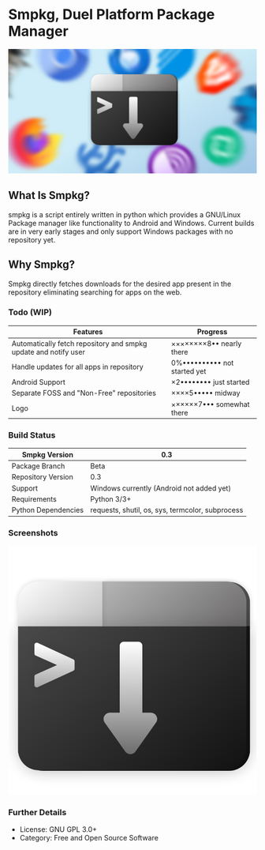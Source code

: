 # Smpkg, Duel Platform Package Manager
![Image was supposed to be here](https://github.com/manav-harsana/smpkg/blob/main/config/images/IMG_20230920_123407.png?raw=true)

## What Is Smpkg?
smpkg is a script entirely written in python which provides a GNU/Linux Package manager like functionality to Android and Windows. Current builds are in very early stages and only support Windows packages with no repository yet.

## Why Smpkg?
Smpkg directly fetches downloads for the desired app present in the repository eliminating searching for apps on the web.

### Todo (WIP)

| Features | Progress|
|-------------|------------|
|Automatically fetch repository and smpkg update and notify user |  ××××××××8•• nearly there|
|Handle updates for all apps in repository| 0%•••••••••• not started yet|
|Android Support | ×2•••••••• just started|
| Separate FOSS and "Non-Free" repositories | ××××5••••• midway|
|Logo |××××××7••• somewhat there|

### Build Status
|Smpkg Version| 0.3|
|-------------------|-----|
|Package Branch|Beta|
|Repository Version|0.3|
|Support|Windows currently (Android not added yet)|
|Requirements| Python 3/3+|
|Python Dependencies| requests, shutil, os, sys, termcolor, subprocess|

### Screenshots
![Image was supposed to be here](https://github.com/manav-harsana/smpkg/blob/main/config/images/IMG_20230920_115429.png?raw=true)

### Further Details
- License: GNU GPL 3.0+
- Category: Free and Open Source Software
